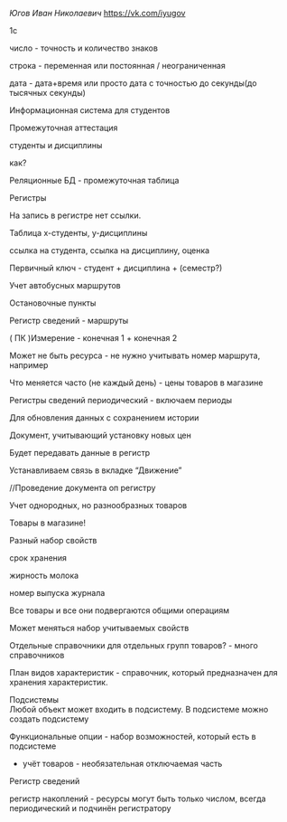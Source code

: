 *Югов Иван Николаевич*
https://vk.com/iyugov

1с

число - точность и количество знаков

строка - переменная или постоянная / неограниченная

дата - дата+время или просто дата с точностью до секунды(до тысячных секунды)


Информационная система для студентов

Промежуточная аттестация

студенты и дисциплины

как?

Реляционные БД - промежуточная таблица

  

Регистры  
  
На запись в регистре нет ссылки.

Таблица x-студенты, y-дисциплины

ссылка на студента, ссылка на дисциплину, оценка

Первичный ключ - студент + дисциплина + (семестр?)

  

Учет автобусных маршрутов

Остановочные пункты

  

Регистр сведений - маршруты

( ПК )Измерение - конечная 1 + конечная 2

Может не быть ресурса - не нужно учитывать номер маршрута, например

  

  

Что меняется часто (не каждый день) - цены товаров в магазине

Регистры сведений периодический - включаем периоды

Для обновления данных с сохранением истории

  

Документ, учитывающий установку новых цен

Будет передавать данные в регистр

Устанавливаем связь в вкладке “Движение”

//Проведение документа оп регистру

  

  

Учет однородных, но разнообразных товаров

Товары в магазине!

Разный набор свойств

срок хранения

жирность молока

номер выпуска журнала

  

Все товары и все они подвергаются общими операциям

Может меняться набор учитываемых свойств

  

Отдельные справочники для отдельных групп товаров? - много справочников

  

План видов характеристик - справочник, который предназначен для хранения характеристик.

  

  

Подсистемы  
Любой объект может входить в подсистему. В подсистеме можно создать подсистему  

Функциональные опции - набор возможностей, который есть в подсистеме

- учёт товаров - необязательная отключаемая часть

  

Регистр сведений

регистр накоплений - ресурсы могут быть только числом, всегда периодический и подчинён регистратору